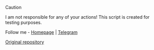> [!CAUTION]
> I am not responsible for any of your actions! This script is created for testing purposes.

Follow me - [Homepage](https://sevcator.github.io/) | [Telegram](https://t.me/sevcator)

[Original repository]()
